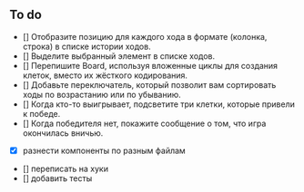 ## To do
* [] Отобразите позицию для каждого хода в формате (колонка, строка) в списке истории ходов.
* [] Выделите выбранный элемент в списке ходов.
* [] Перепишите Board, используя вложенные циклы для создания клеток, вместо их жёсткого кодирования.
* [] Добавьте переключатель, который позволит вам сортировать ходы по возрастанию или по убыванию.
* [] Когда кто-то выигрывает, подсветите три клетки, которые привели к победе.
* [] Когда победителя нет, покажите сообщение о том, что игра окончилась вничью.
* [x] разнести компоненты по разным файлам
* [] переписать на хуки
* [] добавить тесты